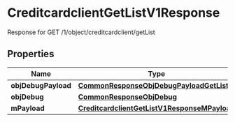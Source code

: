 

# CreditcardclientGetListV1Response

Response for GET /1/object/creditcardclient/getList

## Properties

| Name | Type | Description | Notes |
|------------ | ------------- | ------------- | -------------|
|**objDebugPayload** | [**CommonResponseObjDebugPayloadGetList**](CommonResponseObjDebugPayloadGetList.md) |  |  |
|**objDebug** | [**CommonResponseObjDebug**](CommonResponseObjDebug.md) |  |  [optional] |
|**mPayload** | [**CreditcardclientGetListV1ResponseMPayload**](CreditcardclientGetListV1ResponseMPayload.md) |  |  |



